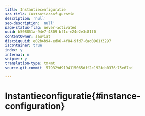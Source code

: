 ```yaml
---
title: Instantieconfiguratie
seo-title: Instantieconfiguratie
description: 'null'
seo-description: 'null'
page-status-flag: never-activated
uuid: b508861a-94e7-4809-bf1c-e24e2e3d81f0
contentOwner: sauviat
discoiquuid: e02b6b94-edb6-4f84-9fd7-6ad096133297
iscontainer: true
index: y
internal: n
snippet: y
translation-type: tm+mt
source-git-commit: 579329d9194115065dff2c192deb0376c75e67bd

---
```



# Instantieconfiguratie{#instance-configuration}

